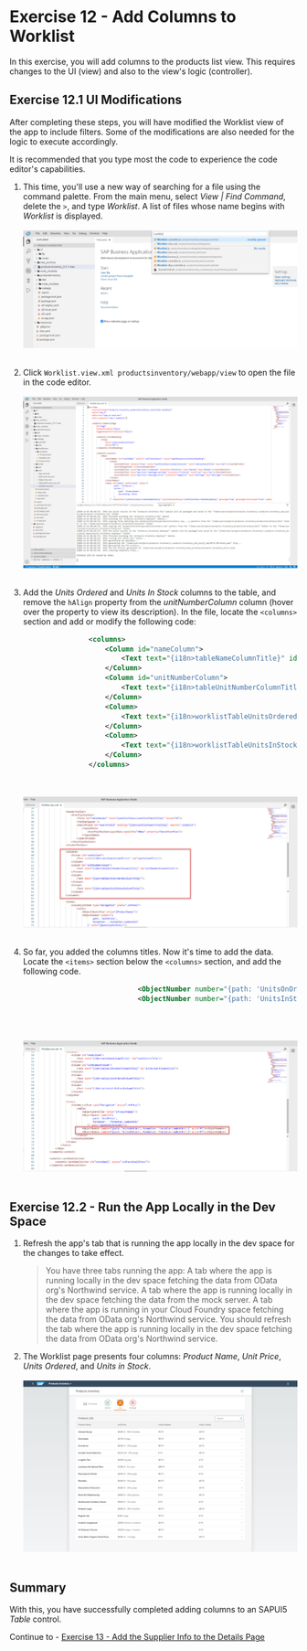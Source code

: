 # Exercise 12 - Add Columns to Worklist

In this exercise, you will add columns to the products list view. This requires changes to the UI (view) and also to the view's logic (controller).

## Exercise 12.1 UI Modifications

After completing these steps, you will have modified the Worklist view of the app to include filters. Some of the modifications are also needed for the logic to execute accordingly.

It is recommended that you type most the code to experience the code editor's capabilities.

1. This time, you'll use a new way of searching for a file using the command palette. From the main menu, select *View | Find Command*, delete the `>`, and type *Worklist*. A list of files whose name begins with *Worklist* is displayed.
    <br><br>![](images/2020-10_BAS_Command_Palette_Search_File_.jpg)<br><br>

2. Click `Worklist.view.xml productsinventory/webapp/view` to open the file in the code editor. 
    <br><br>![](images/2020-10_BAS_Command_Palette_Search_File_Opened_.jpg)<br><br>

3. Add the *Units Ordered* and *Units In Stock* columns to the table, and remove the `hAlign` property from the *unitNumberColumn* column (hover over the property to view its description). In the file, locate the `<columns>` section and add or modify the following code:
    ```xml
                    <columns>
                        <Column id="nameColumn">
                            <Text text="{i18n>tableNameColumnTitle}" id="nameColumnTitle"/>
                        </Column>
                        <Column id="unitNumberColumn">
                            <Text text="{i18n>tableUnitNumberColumnTitle}" id="unitNumberColumnTitle"/>
                        </Column>
                        <Column>
                            <Text text="{i18n>worklistTableUnitsOrderedColumnTitle}"/>
                        </Column>
                        <Column>
                            <Text text="{i18n>worklistTableUnitsInStockColumnTitle}"/>
                        </Column>
                    </columns>

    ```

    <br><br>![](images/2020-10_BAS_Worklist_Columns_Added_.jpg)<br><br>

4. So far, you added the columns titles. Now it's time to add the data. Locate the `<items>` section below the `<columns>` section, and add the following code.
    ```xml
                                <ObjectNumber number="{path: 'UnitsOnOrder', formatter: 'formatter.numberUnit'}" unit="PC"></ObjectNumber>
                                <ObjectNumber number="{path: 'UnitsInStock', formatter: 'formatter.numberUnit'}" unit="PC"></ObjectNumber>
                                
    ```

    <br><br>![](images/2020-10_BAS_Worklist_Cells_Added_.jpg)<br><br>

## Exercise 12.2 - Run the App Locally in the Dev Space

1. Refresh the app's tab that is running the app locally in the dev space for the changes to take effect. 
    >You have three tabs running the app: A tab where the app is running locally in the dev space fetching the data from OData org's Northwind service. A tab where the app is running locally in the dev space fetching the data from the mock server. A tab where the app is running in your Cloud Foundry space fetching the data from OData org's Northwind service. You should refresh the tab where the app is running locally in the dev space fetching the data from OData org's Northwind service. 

2. The Worklist page presents four columns: *Product Name*, *Unit Price*, *Units Ordered*, and *Units in Stock*.
    <br><br>![](images/2020-10_BAS_Preview_Application_Start-5_.jpg)<br><br>


## Summary

With this, you have successfully completed adding columns to an SAPUI5 *Table* control. 

Continue to - [Exercise 13 - Add the Supplier Info to the Details Page](../ex13/README.md)
